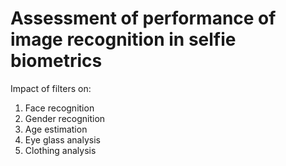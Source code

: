 # Assessment of performance of image recognition in selfie biometrics
Impact of filters on:
1. Face recognition
2. Gender recognition
3. Age estimation
4. Eye glass analysis
5. Clothing analysis
